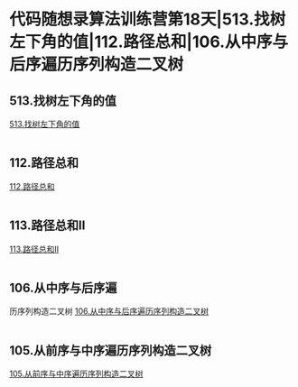 # 代码随想录算法训练营第18天|513.找树左下角的值|112.路径总和|106.从中序与后序遍历序列构造二叉树

## 513.找树左下角的值
[513.找树左下角的值](https://leetcode-cn.com/problems/find-bottom-left-tree-value/)
```py

```

## 112.路径总和
[112.路径总和](https://leetcode-cn.com/problems/path-sum/)
```py

```

## 113.路径总和II
[113.路径总和II](https://leetcode-cn.com/problems/path-sum-ii/)
```py

```

## 106.从中序与后序遍

历序列构造二叉树
[106.从中序与后序遍历序列构造二叉树](https://leetcode-cn.com/problems/construct-binary-tree-from-inorder-and-postorder-traversal/)
```py

```

## 105.从前序与中序遍历序列构造二叉树
[105.从前序与中序遍历序列构造二叉树](https://leetcode-cn.com/problems/construct-binary-tree-from-preorder-and-inorder-traversal/)
```py

```